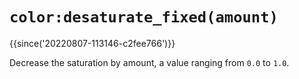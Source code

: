 # `color:desaturate_fixed(amount)`

{{since('20220807-113146-c2fee766')}}

Decrease the saturation by amount, a value ranging from `0.0` to `1.0`.


